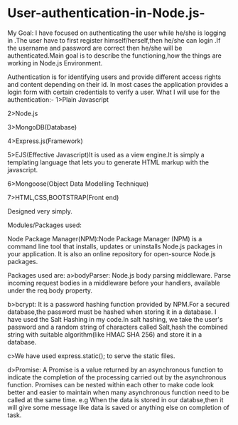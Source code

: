 # User-authentication-in-Node.js-
My Goal:
I have focused on authenticating the user while he/she is logging in .The user have to first register himself/herself,then he/she can login .If the username and password are correct then he/she will be authenticated.Main goal is to describe the functioning,how the things are working in Node.js Environment.




Authentication is for identifying users and provide different access rights and content depending on their id. In most cases the application provides a login form with certain credentials to verify a user.
What I will use for the authentication:-
1>Plain Javascript

2>Node.js

3>MongoDB(Database)

4>Express.js(Framework)

5>EJS(Effective Javascript)It is used as a view engine.It is simply a templating language that lets you to generate HTML markup with the javascript.

6>Mongoose(Object Data Modelling Technique)

7>HTML,CSS,BOOTSTRAP(Front end)

Designed very simply.

Modules/Packages used:

Node Package Manager(NPM):Node Package Manager (NPM) is a command line tool that installs, updates or uninstalls Node.js packages in your application. It is also an online repository for open-source Node.js packages.

Packages used are:
a>bodyParser:
Node.js body parsing middleware.
Parse incoming request bodies in a middleware before your handlers, available under the req.body property.


b>bcrypt:
It is a password hashing function provided by NPM.For a secured database,the password must be hashed when storing it in a database.
I have used the Salt Hashing in my code.In salt hashing, we take the user's password and a random string of characters called Salt,hash the combined string with suitable algorithm(like HMAC SHA 256) and store it in a database.


c>We have used express.static(); to serve the static files.


d>Promise: A Promise is a value returned by an asynchronous function to indicate the completion of the processing carried out by the asynchronous function. Promises can be nested within each other to make code look better and easier to maintain when many asynchronous function need to be called at the same time.
e.g
When the data is stored in our databse,then it will give some message like data is saved or anything else  on completion of task.
